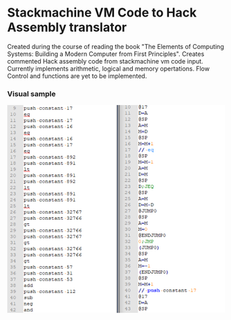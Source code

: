 # Stackmachine VM Code to Hack Assembly translator
Created during the course of reading the book "The Elements of Computing Systems: Building a Modern Computer from First Principles".
Creates commented Hack assembly code from stackmachine vm code input.
Currently implements arithmetic, logical and memory opertations. Flow Control and functions are yet to be implemented.

### Visual sample

<a href="url"><img src="https://github.com/zcribe/SmallProjectsCollection/blob/master/VMTranslator/sample.png"></a>
